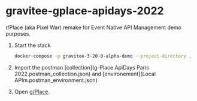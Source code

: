 # gravitee-gplace-apidays-2022
r/Place (aka Pixel War) remake for Event Native API Management demo purposes.

1. Start the stack

    ```bash
    docker-compose -p gravitee-3-20-0-alpha-demo --project-directory . up -d
    ```

2. Import the postman [collection](g-Place ApiDays Paris 2022.postman_collection.json) and [environement](Local APIm.postman_environment.json)

3. Open [g/Place](localhost:8123).